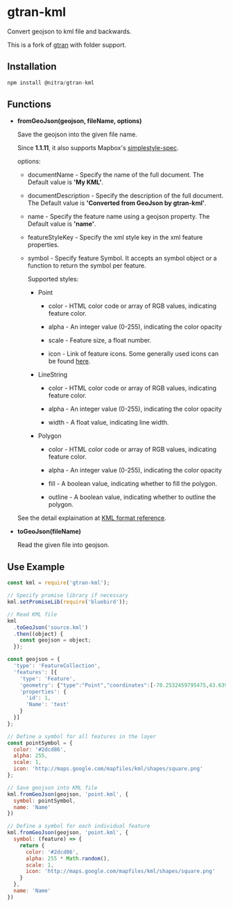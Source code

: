 # gtran-kml

Convert geojson to kml file and backwards.

This is a fork of [gtran](https://github.com/haoliangyu/gtran-kml) with folder support.

## Installation

```javascript
npm install @nitra/gtran-kml
```

## Functions

- **fromGeoJson(geojson, fileName, options)**

  Save the geojson into the given file name.

  Since **1.1.11**, it also supports Mapbox's [simplestyle-spec](https://github.com/mapbox/simplestyle-spec).

  options:

  - documentName - Specify the name of the full document. The Default value is **'My KML'**.

  - documentDescription - Specify the description of the full document. The Default value is **'Converted from GeoJson by gtran-kml'**.

  - name - Specify the feature name using a geojson property. The Default value is **'name'**.

  - featureStyleKey - Specify the xml style key in the xml feature properties.

  - symbol - Specify feature Symbol. It accepts an symbol object or a function to return the symbol per feature.

    Supported styles:

    - Point

      - color - HTML color code or array of RGB values, indicating feature color.

      - alpha - An integer value (0-255), indicating the color opacity

      - scale - Feature size, a float number.

      - icon - Link of feature icons. Some generally used icons can be found [here](http://kml4earth.appspot.com/icons.html).

    - LineString

      - color - HTML color code or array of RGB values, indicating feature color.

      - alpha - An integer value (0-255), indicating the color opacity

      - width - A float value, indicating line width.

    - Polygon

      - color - HTML color code or array of RGB values, indicating feature color.

      - alpha - An integer value (0-255), indicating the color opacity

      - fill - A boolean value, indicating whether to fill the polygon.

      - outline - A boolean value, indicating whether to outline the polygon.

  See the detail explaination at [KML format reference](https://developers.google.com/kml/documentation/kmlreference).

- **toGeoJson(fileName)**

  Read the given file into geojson.

## Use Example

```javascript
const kml = require('gtran-kml');

// Specify promise library if necessary
kml.setPromiseLib(require('bluebird'));

// Read KML file
kml
  .toGeoJson('source.kml')
  .then((object) {
    const geojson = object;
  });

const geojson = {
  'type': 'FeatureCollection',
  'features': [{
    'type': 'Feature',
    'geometry': {"type":"Point","coordinates":[-70.2532459795475,43.6399758607149]},
    'properties': {
      'id': 1,
      'Name': 'test'
    }
  }]
};

// Define a symbol for all features in the layer
const pointSymbol = {
  color: '#2dcd86',
  alpha: 255,
  scale: 1,
  icon: 'http://maps.google.com/mapfiles/kml/shapes/square.png'
};

// Save geojson into KML file
kml.fromGeoJson(geojson, 'point.kml', {
  symbol: pointSymbol,
  name: 'Name'
})

// Define a symbol for each individual feature
kml.fromGeoJson(geojson, 'point.kml', {
  symbol: (feature) => {
    return {
      color: '#2dcd86',
      alpha: 255 * Math.random(),
      scale: 1,
      icon: 'http://maps.google.com/mapfiles/kml/shapes/square.png'
    }
  },
  name: 'Name'
})
```
